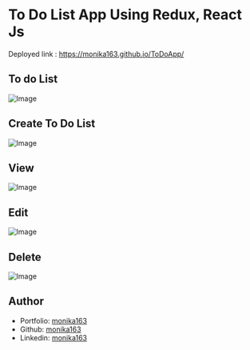 # To Do List App Using Redux, React Js

Deployed link : https://monika163.github.io/ToDoApp/

## To do List
![Image](https://github.com/user-attachments/assets/8888a2ca-84f1-46c3-8074-9f0222b15168)

## Create To Do List
![Image](https://github.com/user-attachments/assets/a6530e8c-0360-4f10-9af5-c08a00ada6d1)

## View
![Image](https://github.com/user-attachments/assets/151c5ed0-e38e-428f-a153-8a5a252104b5)

## Edit
![Image](https://github.com/user-attachments/assets/88bf83de-bce2-44d0-b4f0-0e6ec1c442a8)

## Delete
![Image](https://github.com/user-attachments/assets/8205b0f2-4496-47ec-b6af-ec4c854b9c43)

## Author

- Portfolio: [monika163](----)
- Github: [monika163](https://github.com/monika163)
- Linkedin: [monika163](https://www.linkedin.com/in/monika-dewangan-78a427149/)

